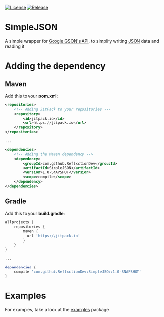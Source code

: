 [![License](https://img.shields.io/badge/License-Apache%202.0-blue.svg)](https://opensource.org/licenses/Apache-2.0)
[![Release](https://jitpack.io/v/ReflxctionDev/SimpleJSON.svg)](https://jitpack.io/#ReflxctionDev/SimpleJSON)
# SimpleJSON
A simple wrapper for [Google GSON's API](https://github.com/google/gson), to simplify writing [JSON](http://json.org/) data and reading it

# Adding the dependency
## Maven

Add this to your **pom.xml**:
```xml
<repositories>
    <!-- Adding JitPack to your repositories -->
    <repository>
    	<id>jitpack.io</id>
        <url>https://jitpack.io</url>
    </repository>
</repositories>

...

<dependencies>
    <!-- Adding the Maven dependency -->
    <dependency>
        <groupId>com.github.ReflxctionDev</groupId>
        <artifactId>SimpleJSON</artifactId>
        <version>1.0-SNAPSHOT</version>
        <scope>compile</scope>
    </dependency>
</dependencies>
```

## Gradle

Add this to your **build.gradle**:

```groovy
allprojects {
    repositories {
	    maven {
	      url 'https://jitpack.io'
	    }
    }
}

...

dependencies {
    compile 'com.github.ReflxctionDev:SimpleJSON:1.0-SNAPSHOT'
}
```

# Examples
For examples, take a look at the [examples](https://github.com/ReflxctionDev/SimpleJSON/tree/master/src/test/java/examples) package.
